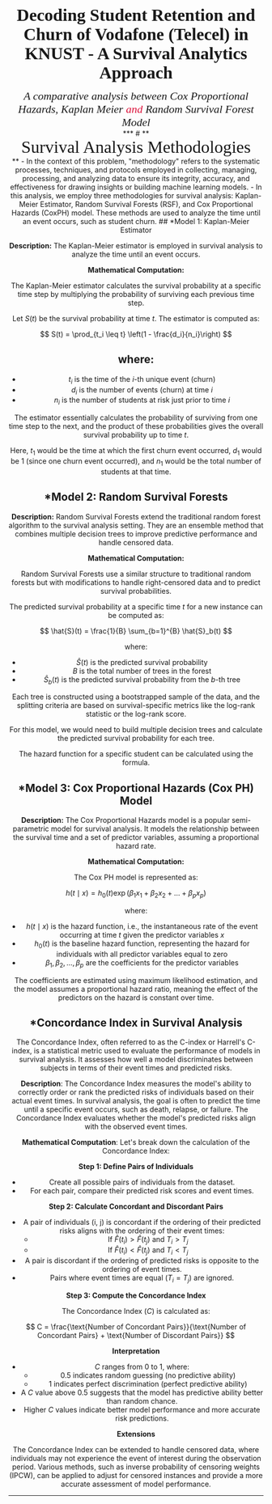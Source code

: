 **<center><span style="font-family:serif; font-size:34px;"> Decoding Student Retention and Churn of Vodafone (Telecel) in KNUST - A Survival Analytics Approach </span>
<a id = "missingvalue" ></a><center>**
<center><span style="font-family:Palatino; font-size:22px;"><i>A comparative analysis between Cox Proportional Hazards, Kaplan Meier <span style="color:#DC143C;"> and</span> Random Survival Forest Model </i> </center>
***
#
**<center><span style="font-family:serif; font-size:34px;"> Survival Analysis Methodologies</span><a id = "missingvalue" ></a><center>**
- In the context of this problem, "methodology" refers to the systematic processes, techniques, and protocols employed in collecting, managing, processing, and analyzing data to ensure its integrity, accuracy, and effectiveness for drawing insights or building machine learning models.
- In this analysis, we employ three methodologies for survival analysis: Kaplan-Meier Estimator, Random Survival Forests (RSF), and Cox Proportional Hazards (CoxPH) model. These methods are used to analyze the time until an event occurs, such as student churn.
## *Model 1: Kaplan-Meier Estimator

**Description:**
The Kaplan-Meier estimator is employed in survival analysis to analyze the time until an event occurs.

**Mathematical Computation:**

The Kaplan-Meier estimator calculates the survival probability at a specific time step by multiplying the probability of surviving each previous time step.

Let $S(t)$ be the survival probability at time $t$. The estimator is computed as:

$$
S(t) = \prod_{t_i \leq t} \left(1 - \frac{d_i}{n_i}\right)
$$

where:
- 
- $t_i$ is the time of the $i$-th unique event (churn)
- $d_i$ is the number of events (churn) at time $i$
- $n_i$ is the number of students at risk just prior to time $i$

The estimator essentially calculates the probability of surviving from one time step to the next, and the product of these probabilities gives the overall survival probability up to time $t$.


Here, $t_1$ would be the time at which the first churn event occurred, $d_1$ would be 1 (since one churn event occurred), and $n_1$ would be the total number of students at that time.

## *Model 2: Random Survival Forests

**Description:**
Random Survival Forests extend the traditional random forest algorithm to the survival analysis setting. They are an ensemble method that combines multiple decision trees to improve predictive performance and handle censored data.

**Mathematical Computation:**

Random Survival Forests use a similar structure to traditional random forests but with modifications to handle right-censored data and to predict survival probabilities.

The predicted survival probability at a specific time $t$ for a new instance can be computed as:

$$
\hat{S}(t) = \frac{1}{B} \sum_{b=1}^{B} \hat{S}_b(t)
$$

where:
- $\hat{S}(t)$ is the predicted survival probability
- $B$ is the total number of trees in the forest
- $\hat{S}_b(t)$ is the predicted survival probability from the $b$-th tree

Each tree is constructed using a bootstrapped sample of the data, and the splitting criteria are based on survival-specific metrics like the log-rank statistic or the log-rank score.

For this model, we would need to build multiple decision trees and calculate the predicted survival probability for each tree.

The hazard function for a specific student can be calculated using the formula.

## *Model 3: Cox Proportional Hazards (Cox PH) Model

**Description:**
The Cox Proportional Hazards model is a popular semi-parametric model for survival analysis. It models the relationship between the survival time and a set of predictor variables, assuming a proportional hazard rate.

**Mathematical Computation:**

The Cox PH model is represented as:

$$
h(t \mid x) = h_0(t) \exp(\beta_1 x_1 + \beta_2 x_2 + \dots + \beta_p x_p)
$$

where:
- $h(t \mid x)$ is the hazard function, i.e., the instantaneous rate of the event occurring at time $t$ given the predictor variables $x$
- $h_0(t)$ is the baseline hazard function, representing the hazard for individuals with all predictor variables equal to zero
- $\beta_1, \beta_2, ..., \beta_p$ are the coefficients for the predictor variables

The coefficients are estimated using maximum likelihood estimation, and the model assumes a proportional hazard ratio, meaning the effect of the predictors on the hazard is constant over time.

## *Concordance Index in Survival Analysis

The Concordance Index, often referred to as the C-index or Harrell's C-index, is a statistical metric used to evaluate the performance of models in survival analysis. It assesses how well a model discriminates between subjects in terms of their event times and predicted risks.

**Description**: The Concordance Index measures the model's ability to correctly order or rank the predicted risks of individuals based on their actual event times. In survival analysis, the goal is often to predict the time until a specific event occurs, such as death, relapse, or failure. The Concordance Index evaluates whether the model's predicted risks align with the observed event times.

**Mathematical Computation**: Let's break down the calculation of the Concordance Index:

**Step 1: Define Pairs of Individuals**
- Create all possible pairs of individuals from the dataset.
- For each pair, compare their predicted risk scores and event times.

**Step 2: Calculate Concordant and Discordant Pairs**

- A pair of individuals (i, j) is concordant if the ordering of their predicted risks aligns with the ordering of their event times: 
  - If $\hat{F}(t_i) > \hat{F}(t_j)$ and $T_i > T_j$
  - If $\hat{F}(t_i) < \hat{F}(t_j)$ and $T_i < T_j$
- A pair is discordant if the ordering of predicted risks is opposite to the ordering of event times.
- Pairs where event times are equal ($T_i = T_j$) are ignored.

**Step 3: Compute the Concordance Index**

The Concordance Index ($C$) is calculated as:

$$
C = \frac{\text{Number of Concordant Pairs}}{\text{Number of Concordant Pairs} + \text{Number of Discordant Pairs}}
$$

**Interpretation**

- $C$ ranges from 0 to 1, where:
  - 0.5 indicates random guessing (no predictive ability)
  - 1 indicates perfect discrimination (perfect predictive ability)
- A $C$ value above 0.5 suggests that the model has predictive ability better than random chance.
- Higher $C$ values indicate better model performance and more accurate risk predictions.

**Extensions**

The Concordance Index can be extended to handle censored data, where individuals may not experience the event of interest during the observation period. Various methods, such as inverse probability of censoring weights (IPCW), can be applied to adjust for censored instances and provide a more accurate assessment of model performance.
***